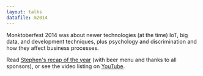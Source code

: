 ```yaml
---
layout: talks
datafile: m2014
---
```


Monktoberfest 2014 was about newer technologies (at the time) IoT, big data, and development techniques, plus psychology and discrimination and how they affect business processes.

Read [Stephen's recap of the year](https://redmonk.com/sogrady/2014/10/07/monktoberfest-2014/) (with beer menu and thanks to all sponsors), or see the video listing on [YouTube](https://www.youtube.com/watch?v=icvtIK83I_g&list=PLvsKqlNNP3R8HHU4HyOFoeioCtykKQQfC).